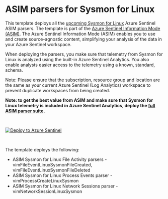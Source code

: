 # ASIM parsers for Sysmon for Linux

This template deploys all the [upcoming Sysmon for Linux](https://twitter.com/markrussinovich/status/1283039153920368651?lang=en) Azure Sentinel ASIM parsers. The template is part of the [Azure Sentinel Information Mode (ASIM)](https://aka.ms/AzSentinelNormalization). The Azure Sentinel Information Mode (ASIM) enables you to use and create source-agnostic content, simplifying your analysis of the data in your Azure Sentinel workspace.

When deploying the parsers, you make sure that telemetry from Sysmon for Linux is analyzed using the built-in Azure Sentinel Analytics. You also enable analysts easier access to the telemetry using a known, standard, schema.

Note: Please ensure that the subscription, resource group and location are the same as your current Azure Sentinel (Log Analytics) workspace to prevent duplicate workspaces from being created.

**Note: to get the best value from ASIM and make sure that Sysmon for Linux telemetry is included in Azure Sentinel Analytics, deploy the [full ASIM parser suite](https://aka.ms/AzSentinelASim).**

<br>

[![Deploy to Azure Sentinel](https://aka.ms/deploytoazurebutton)](https://aka.ms/AzSentinelSysmonForLinuxARM)

<br>

The template deploys the following:

- ASIM Sysmon for Linux File Activity parsers - vimFileEventLinuxSysmonFileCreated, vimFileEventLinuxSysmonFileDeleted
- ASIM Sysmon for Linux Process Events parser - vimProcessCreateLinuxSysmon
- ASIM Sysmon for Linux Network Sessions parser - vimNetworkSessionLinuxSysmon

<br>
